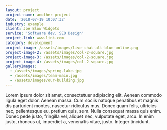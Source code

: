 ```yaml
---
layout: project
project-name: another project
date: '2018-07-19 10:07:32'
industry: example
client: Joe Blow Widgets
service: 'Software dev, SEO Design'
project-link: www.link.com
category: development
project-image: /assets/images/live-chat-alt-blue-online.png
project-image-2: /assets/images/col-2-square.jpg
project-image-3: /assets/images/col-2-square.jpg
project-image-4: /assets/images/col-2-square.jpg
galleryImages:
  - /assets/images/spring-lake.jpg
  - /assets/images/team-main.jpg
  - /assets/images/our-building.jpg
---
```

Lorem ipsum dolor sit amet, consectetuer adipiscing elit. Aenean commodo ligula eget dolor. Aenean massa. Cum sociis natoque penatibus et magnis dis parturient montes, nascetur ridiculus mus. Donec quam felis, ultricies nec, pellentesque eu, pretium quis, sem. 
Nulla consequat massa quis enim. Donec pede justo, fringilla vel, aliquet nec, vulputate eget, arcu. In enim justo, rhoncus ut, imperdiet a, venenatis vitae, justo. Integer tincidunt.
